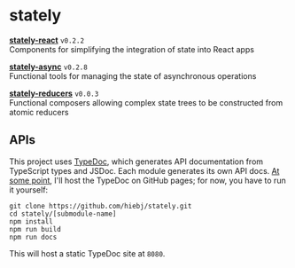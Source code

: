 # stately

**[stately-react](/stately-react)** `v0.2.2`  
Components for simplifying the integration of state into React apps

**[stately-async](/stately-async)** `v0.2.8`  
Functional tools for managing the state of asynchronous operations

**[stately-reducers](/stately-reducers)** `v0.0.3`  
Functional composers allowing complex state trees to be constructed from atomic reducers

## APIs
This project uses [TypeDoc](https://github.com/TypeStrong/typedoc), which generates API documentation from TypeScript types and JSDoc. Each module generates its own API docs. [At some point](https://en.wikipedia.org/wiki/Heat_death_of_the_universe), I'll host the TypeDoc on GitHub pages; for now, you have to run it yourself:

```
git clone https://github.com/hiebj/stately.git
cd stately/[submodule-name]
npm install
npm run build
npm run docs
```

This will host a static TypeDoc site at `8080`.
